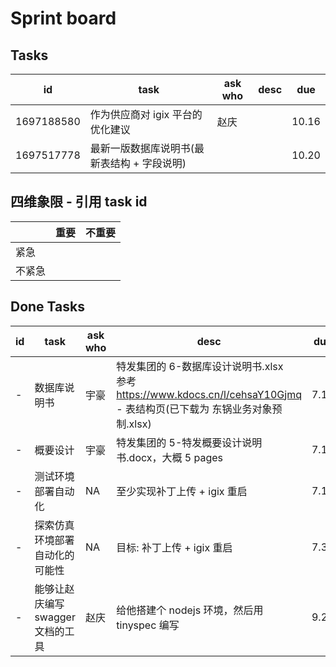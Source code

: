 # Sprint board

## Tasks

| id         | task                                        | ask who | desc | due   |
| ---------- | ------------------------------------------- | ------- | ---- | ----- |
| 1697188580 | 作为供应商对 igix 平台的优化建议            | 赵庆    |      | 10.16 |
| 1697517778 | 最新一版数据库说明书(最新表结构 + 字段说明) |         |      | 10.20 |

## 四维象限 - 引用 task id

|        | 重要 | 不重要 |
| ------ | ---- | ------ |
| 紧急   |      |        |
| 不紧急 |      |        |

## Done Tasks

| id  | task                              | ask who | desc                                                                                                                        | due  |
| --- | --------------------------------- | ------- | --------------------------------------------------------------------------------------------------------------------------- | ---- |
| -   | 数据库说明书                      | 宇豪    | 特发集团的 6-数据库设计说明书.xlsx<br>参考 <https://www.kdocs.cn/l/cehsaY10Gjmq> - 表结构页(已下载为 东锅业务对象预制.xlsx) | 7.11 |
| -   | 概要设计                          | 宇豪    | 特发集团的 5-特发概要设计说明书.docx，大概 5 pages                                                                          | 7.11 |
| -   | 测试环境部署自动化                | NA      | 至少实现补丁上传 + igix 重启                                                                                                | 7.15 |
| -   | 探索仿真环境部署自动化的可能性    | NA      | 目标: 补丁上传 + igix 重启                                                                                                  | 7.30 |
| -   | 能够让赵庆编写 swagger 文档的工具 | 赵庆    | 给他搭建个 nodejs 环境，然后用 tinyspec 编写                                                                                | 9.28 |
